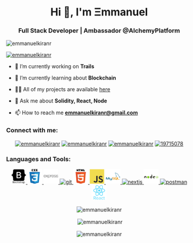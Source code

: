 <h1 align="center">Hi 👋, I'm Ξmmanuel</h1>
<h3 align="center">Full Stack Developer | Ambassador @AlchemyPlatform</h3>

<p align="left"> <img src="https://komarev.com/ghpvc/?username=emmanuelkiranr&label=Profile%20views&color=0e75b6&style=flat" alt="emmanuelkiranr" /> </p>

<p align="left"> <a href="https://twitter.com/emmanuelkiranr" target="blank"><img src="https://img.shields.io/twitter/follow/emmanuelkiranr?logo=twitter&style=for-the-badge" alt="emmanuelkiranr" /></a> </p>

- 🔭 I’m currently working on **Trails**

- 🌱 I’m currently learning about **Blockchain**

- 👨‍💻 All of my projects are available [here](https://github.com/emmanuelkiranr?tab=repositories)

- 💬 Ask me about **Solidity, React, Node**

- 📫 How to reach me **emmanuelkiranr@gmail.com**

<h3 align="left">Connect with me:</h3>
<p align="center">
<a href="https://dev.to/emmanuelkiranr" target="blank"><img align="center" src="https://raw.githubusercontent.com/rahuldkjain/github-profile-readme-generator/master/src/images/icons/Social/devto.svg" alt="emmanuelkiranr" height="30" width="40" /></a>
<a href="https://twitter.com/emmanuelkiranr" target="blank"><img align="center" src="https://raw.githubusercontent.com/rahuldkjain/github-profile-readme-generator/master/src/images/icons/Social/twitter.svg" alt="emmanuelkiranr" height="30" width="40" /></a>
<a href="https://linkedin.com/in/emmanuelkiranr" target="blank"><img align="center" src="https://raw.githubusercontent.com/rahuldkjain/github-profile-readme-generator/master/src/images/icons/Social/linked-in-alt.svg" alt="emmanuelkiranr" height="30" width="40" /></a>
<a href="https://stackoverflow.com/users/19715078" target="blank"><img align="center" src="https://raw.githubusercontent.com/rahuldkjain/github-profile-readme-generator/master/src/images/icons/Social/stack-overflow.svg" alt="19715078" height="30" width="40" /></a>
</p>

<h3 align="left">Languages and Tools:</h3>
<p align="center"> <a href="https://getbootstrap.com" target="_blank" rel="noreferrer"> <img src="https://raw.githubusercontent.com/devicons/devicon/master/icons/bootstrap/bootstrap-plain-wordmark.svg" alt="bootstrap" width="40" height="40"/> </a> <a href="https://www.w3schools.com/css/" target="_blank" rel="noreferrer"> <img src="https://raw.githubusercontent.com/devicons/devicon/master/icons/css3/css3-original-wordmark.svg" alt="css3" width="40" height="40"/> </a> <a href="https://expressjs.com" target="_blank" rel="noreferrer"> <img src="https://raw.githubusercontent.com/devicons/devicon/master/icons/express/express-original-wordmark.svg" alt="express" width="40" height="40"/> </a> <a href="https://git-scm.com/" target="_blank" rel="noreferrer"> <img src="https://www.vectorlogo.zone/logos/git-scm/git-scm-icon.svg" alt="git" width="40" height="40"/> </a> <a href="https://www.w3.org/html/" target="_blank" rel="noreferrer"> <img src="https://raw.githubusercontent.com/devicons/devicon/master/icons/html5/html5-original-wordmark.svg" alt="html5" width="40" height="40"/> </a> <a href="https://developer.mozilla.org/en-US/docs/Web/JavaScript" target="_blank" rel="noreferrer"> <img src="https://raw.githubusercontent.com/devicons/devicon/master/icons/javascript/javascript-original.svg" alt="javascript" width="40" height="40"/> </a> <a href="https://www.mysql.com/" target="_blank" rel="noreferrer"> <img src="https://raw.githubusercontent.com/devicons/devicon/master/icons/mysql/mysql-original-wordmark.svg" alt="mysql" width="40" height="40"/> </a> <a href="https://nextjs.org/" target="_blank" rel="noreferrer"> <img src="https://cdn.worldvectorlogo.com/logos/nextjs-2.svg" alt="nextjs" width="40" height="40"/> </a> <a href="https://nodejs.org" target="_blank" rel="noreferrer"> <img src="https://raw.githubusercontent.com/devicons/devicon/master/icons/nodejs/nodejs-original-wordmark.svg" alt="nodejs" width="40" height="40"/> </a> <a href="https://postman.com" target="_blank" rel="noreferrer"> <img src="https://www.vectorlogo.zone/logos/getpostman/getpostman-icon.svg" alt="postman" width="40" height="40"/> </a> <a href="https://reactjs.org/" target="_blank" rel="noreferrer"> <img src="https://raw.githubusercontent.com/devicons/devicon/master/icons/react/react-original-wordmark.svg" alt="react" width="40" height="40"/> </a> </p>

<div align="center">
<p><img align="center" src="https://github-readme-stats.vercel.app/api/top-langs?username=emmanuelkiranr&show_icons=true&locale=en&layout=compact&theme=radical" alt="emmanuelkiranr" /></p>

<p>&nbsp;<img align="center" src="https://github-readme-stats.vercel.app/api?username=emmanuelkiranr&show_icons=true&locale=en&theme=radical" alt="emmanuelkiranr" /></p>

<p><img align="center" src="https://github-readme-streak-stats.herokuapp.com/?user=emmanuelkiranr&theme=radical" alt="emmanuelkiranr" /></p>
</div>

